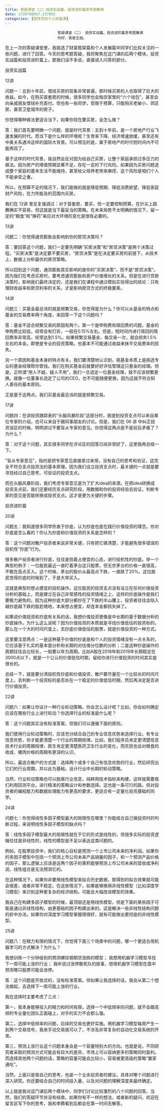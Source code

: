 ```yaml
---
title: 答疑课堂（二）投资实战篇、投资进阶篇思考题集锦
date: 1739706057.257055
categories: [程序员的个人财富课]
---
```

                            答疑课堂（二） 投资实战篇、投资进阶篇思考题集锦
                            你好，我是王喆。

在上一次的答疑课堂里，我挑选了财富框架篇和个人发展篇中同学们比较关注的一些问题，进行了回答。今天的思考题答疑，我将聚焦在这门课的后两个模块，投资实战篇和投资进阶篇上。那我们话不多说，直接进入问答的部分。

投资实战篇

12讲

问题一：五到十年前，借钱买房的现象非常普遍，那时候买房的人也取得了巨大的收益。如今，在购买首套房的时候，很多同学也会掏空家里的“六个钱包”，甚至会向亲戚朋友借钱补充首付。但也有一些同学，受限于预算，只能购买老破小、郊区房，甚至卫星城市的房子。

你觉得哪种做法更适合当下，如果你现在要买房，会怎么做？

答：我们首先要明确一个问题，就是时代背景：五到十年前，是一个房地产行业飞速发展的时代。而当下是什么样的环境呢？生育率下降、经济增速放缓，甚至还有中美关系遇冷这样的国际大背景。可以预见的是，属于房地产的时代短时间内不可能再现了。

基于这样的时代背景，我自然会反对因为给自己买房，让整个家庭承担过多压力的做法。因为房产的增值预期显著不足，存在一定的下行风险。如果因为买房问题造成整个家庭的基本生活不能维持，甚至给父母养老带来麻烦，这个风险是咱们个人不能承受之重。

所以，在预算不足的情况下，我们能做的就是降低预期、降低消费欲望、降低家庭财产风险，在力所能及的范围内买房。

我们在 12讲 里反复强调过：对于首套房，要买，但一定要控制预算。在针尖上跳舞确实不容易，但这就是当下最妥当的策略。在未来局势不太明确的情况下，留一定的“粮食”和“弹药”来应对大环境的变化是很有必要的。

13讲

问题二：你觉得通货膨胀会影响到你的房贷决策吗？

答：要回答这个问题，我们一定要先明确“买房决策”和“房贷决策”是两个决策过程。“买房决策”是决定要不要买房，“房贷决策”是在决定要买房的前提下，从技术上、数据上分析最优的房贷策略。

所以回到这个问题，通货膨胀其实影响的是你的“买房决策”，而不是“房贷决策”。因为我们在考虑买房时，要考虑通货膨胀和房产价值增长的关系。但是在进行贷款决策时，影响我们最终决定的，还是我们在课程中通过模拟实验得出的结论：只有理财收益率和房贷利率的关系，才是影响房贷方式的终极要素。

14讲

问题三：买基金最忌讳的就是频繁交易，你觉得是为什么？你可以从基金的特点和基金的交易费率两个角度，来回答一下这个问题吗？

答：基金不适合频繁交易的原因有两个。第一个是申购费和赎回费的问题。基金的申购费比较低，经常会有打折，一般在0.15%左右。但是，短时间内进行赎回的赎回费率非常高，经常达到1.5%。如果频繁交易基金，每交易一次，就会损失1.5%左右的本金。即使是专业的投资策略，也基本不可能通过收益来抹平交易费率的损失。

另一个原因和基金本身的特点有关。我们要清楚地认识到，挑基金本质上是挑选专业的基金经理帮你管钱。我们在购买基金前就要好好评估管理这只基金的经理。但是，正所谓“用人不疑，疑人不用”，我们一旦选定一位基金经理，就不应该频繁更换。就像一位董事长选定了公司的CEO，也不可能随便更换，因为这就不符合知人善任的基本原则。

正是基于这两点，我们买基金最忌讳的就是频繁交易。

17讲

问题四：在讲投资跟踪表的“头脑风暴阶段”这部分时，我提到投资支点可以来自某位专家的介绍，也可以来自于跟同事朋友的讨论。但是，我们在 06 讲 中纠正投资误区的时候，明明讲过不要盲从专家的意见。你觉得这两点是不是前后矛盾了？为什么？

答：对于这个问题，其实很多同学在评论区的回答已经非常好了，这里我再总结一下。

“盲从专家意见”，指的是把专家意见直接拿过来用，没有自己的思考和验证，这完全不符合支点投资法的基本原理。因为我们设立投资支点时，最关键的一点就是要寻找经过自己思考、可验证的投资支点。

而在头脑风暴阶段，我们考虑专家意见是为了扩大idea的来源。在把idea转换成投资支点前，我们还要经历支点研究阶段，用数据和你的投资经验去验证，判断专家的意见是否能转换成投资支点。这才是更为关键的步骤。

投资进阶篇

20讲

问题五：我知道很多同学热衷于抄底，认为抄底也是在践行价值投资的理念。你对抄底是怎么看的？你认为抄底和价值投资的关系是怎样的？

答：这个问题对散户投资者来说非常关键，只有把它搞清楚，才能避免很多错误的投机性“抄底”行为。

很多散户投资者进行抄底，往往是抱着占便宜的心态，进行投机性的抄底。举一个典型的例子：一位股民最近一直盯着茅台这只股票，但无奈茅台的价格一直很高，不敢在高点买入。这个时候，茅台的股价从最高点下跌，一直跌了20%。这位股民觉得抄底的时候到了，于是大举买入。

这就是典型的想占便宜的投机操作。这位股民的投资支点没有设立在任何价值投资分析的基础上，而是建立在自己非常感性的投资情绪之上，这样的抄底操作是我们要极力避免的。因为这种抄底大部分都抄在了下跌的半山腰上，投资者往往会陷入越抄底越下跌的尴尬境地，本来想占便宜，却连本金都损失掉了。

如果说价值投资和抄底有关系的话，我想价值投资更像是中长期的基于数据分析的抄底操作。为什么这么说呢？因为价值投资的本质就是寻找价值低估的投资标的。那么在一个大的时间尺度上，去抄底价值低估的股票，就是价值投资的一种方式。

这里要注意两点：一是这种基于价值的抄底是和个人的投资情绪没有一点关系的，它应该基于扎实的基本面分析和长期的对估值分位数的分析；二是这种抄底操作的周期往往会比较长，一般要以年为周期。比如A股在2018年和2019年长期稳定在3000点以下，就是一个公认的价值低估时期，留给你进行价值投资的时间其实是很长的。

总结一下，就是要分清投机性抄底和价值投资，散户要尽量在一个比较长的时间尺度上，去判断一个投资标的是否处在一个稳定的价值低估时期，然后再决定是否进行价值投资。

22讲

问题六：如果让你设计一种行业轮动策略，你会怎么设计呢？比如，你会如何确定应该在哪些行业上进行轮动？你选择行业的标准是什么呢？

答：这个问题其实没有标准答案，但我们可以遵循下面的原则。

我们使用行业轮动策略时，应该充分结合自己的专业信息优势来选择行业。有专业信息优势，你才能更清楚一个行业的周期规律。比如，我们程序员肯定更清楚信息技术行业的周期规律，医生肯定更清楚医药卫生行业的变化，而农民也会对粮食的收成、猪肉价格的周期有更深的认识。

所以，最适合散户的方式是：选择两个或多个自己有信息优势的行业，然后研究出它们的行业周期，并以此为基础，设计行业中长期的轮动策略。

当然，行业轮动策略也可以脱离行业信息，纯粹用技术指标来构建，这样就需要我们利用回测平台，进行精准的策略设计和参数选择。这也是一条可行的路，但对投资者的编程能力和数据处理能力有更高的要求，更适合有一定量化投资基础的同学。

24讲

问题七：你觉得线性多因子模型最大的局限性在哪里？你能结合自己做投资时的判断过程，来说明线性多因子模型的缺点吗？

答：线性多因子模型最大的局限性就在于它的形式是线性的，但很多实际的投资逻辑往往是非线性的，线性的模型是不足以表达这类问题的。

例如，在股票投资中，我们的核心目标是预测一个上市公司未来的净利润。如果你的多因子模型中包括一个预测上市公司未来产品销量的因子，和一个预测产品价格的因子，那么逻辑上应该是这两个因子的乘积能够预测上市公司未来的营收或净利润，线性组合是无法预测它的。

在这种情况下，如果你非要用线性模型来拟合历史数据，那得到的拟合效果就可能会很差，或者非常不稳定。在这些情况下，如果能够换用非线性模型（比如深度学习模型）来识别这种更复杂的经济结构，可能会大幅改进模型的效果。

我自己在构建多因子模型的时候，最顶层还是用线性模型，但是下面的某些因子可能是通过非线性结构，由更基础的因子构建出来的。这是解决一些非线性结构问题的折中办法。如果你对深度学习模型掌握得很好，就有可能做出更彻底的非线性模型。

25讲

问题八：在精力有限的情况下，你觉得下面三个场景中的问题，哪一个更适合用机器学习的方式解决？为什么？


我想训练一个分钟级别的预测螺纹钢期货涨跌的模型；
我想用机器学习模型寻找下一周可能上涨的行业；
我听说过涨停敢死队的故事，想用机器学习模型在盘中预测哪只股票可能会涨停。


答：这个问题是开放式的，没有标准答案。但如果让我选择的话，我会从第二个想法做起，去选择下一周可能上涨的行业。

我在选择时主要考虑了三点：

第一，我本身能够投入的精力和时间有限，选择一个中低频率的问题，就不会跟高频的专业量化团队正面碰上，对手的实力不会那么强。

第二，选择中低频率的问题，后续的交易也更好实施。用机器学习模型每周产生一到两个交易信号，我来手动交易就可以了，不涉及非常复杂的自动化交易系统的开发。

第三，预测上涨行业这个问题本身会是一个容量特别大的方向。也就是说，不同研究者采取的预测方式可能会有较大的差异，市场上可以容纳更多的策略同时盈利。而选择其他两个问题的话，策略的容量可能会比较小，容易被更高级的策略“赢家通吃”。

当然，上面只是我自己的思考，也是一个业余投资者的建议。具体对哪个问题进行深入研究，你还要结合自己的时间投入量，以及对问题的理解深度来最终确定。

以上就是我对这门课后两个模块中，同学们讨论比较激烈的八个问题的回答。当然，我们的答疑环节并没有结束。如果你有不一样的想法，或者新的疑问，欢迎在留言区写下你的思考，我和李腾看到后都会在第一时间去解答。

                        
                        
                            